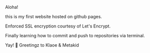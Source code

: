 Aloha!

this is my first website hosted on github pages. 

Enforced SSL encryption courtesy of Let's Encrypt.

Finally learning how to commit and push to repositories via terminal.

Yay! 🥰 Greetingz to Klaoe & Metakid

